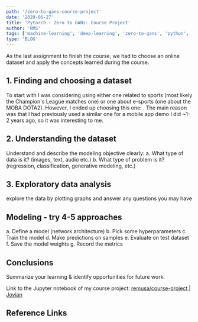 ```yaml
---
path: '/zero-to-gans-course-project'
date: '2020-06-27'
title: 'Pytorch - Zero to GANs: Course Project'
author: 'RMS'
tags: ['machine-learning', 'deep-learning', 'zero-to-gans', 'python', 'pytorch']
type: 'BLOG'
---
```


As the last assignment to finish the course, we had to choose an online dataset and apply the
concepts learned during the course.

## 1. Finding and choosing a dataset

To start with I was considering using either one related to sports (most likely the Champion's
League matches one) or one about e-sports (one about the MOBA DOTA2). However, I ended up choosing
this one: [](). The main reason was that I had previously used a similar one for a mobile app demo I
did ~1-2 years ago, so it was interesting to me.

## 2. Understanding the dataset

Understand and describe the modeling objective clearly: a. What type of data is it? (images, text,
audio etc.) b. What type of problem is it? (regression, classification, generative modeling, etc.)

## 3. Exploratory data analysis

explore the data by plotting graphs and answer any questions you may have

## Modeling - try 4-5 approaches

a. Define a model (network architecture) b. Pick some hyperparameters c. Train the model d. Make
predictions on samples e. Evaluate on test dataset f. Save the model weights g. Record the metrics

## Conclusions

Summarize your learning & identify opportunities for future work.

Link to the Jupyter notebook of my course project:
[remusa/course-project | Jovian](https://jovian.ml/remusa/course-project)

## Reference Links
